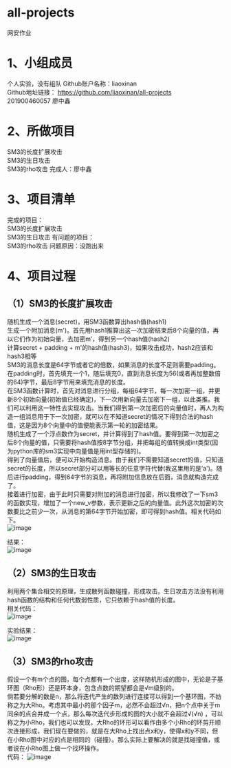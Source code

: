 # all-projects
网安作业
# 1、小组成员  
个人实验，没有组队
Github账户名称：liaoxinan  
Github地址链接： https://github.com/liaoxinan/all-projects  
201900460057 廖中鑫  
# 2、所做项目  
SM3的长度扩展攻击  
SM3的生日攻击  
SM3的rho攻击
完成人：廖中鑫  
# 3、项目清单  
完成的项目：  
SM3的长度扩展攻击  
SM3的生日攻击
有问题的项目：  
SM3的rho攻击 问题原因：没跑出来  
# 4、项目过程  
## （1）SM3的长度扩展攻击  
随机生成一个消息(secret)，用SM3函数算出hash值(hash1)  
生成一个附加消息(m')。首先用hash1推算出这一次加密结束后8个向量的值，再以它们作为初始向量，去加密m’，得到另一个hash值(hash2)  
计算secret + padding + m'的hash值(hash3)，如果攻击成功，hash2应该和hash3相等  
SM3的消息长度是64字节或者它的倍数，如果消息的长度不足则需要padding。在padding时，首先填充一个1，随后填充0，直到消息长度为56(或者再加整数倍的64)字节，最后8字节用来填充消息的长度。  
在SM3函数计算时，首先对消息进行分组，每组64字节，每一次加密一组，并更新8个初始向量(初始值已经确定)，下一次用新向量去加密下一组，以此类推。我们可以利用这一特性去实现攻击。当我们得到第一次加密后的向量值时，再人为构造一组消息用于下一次加密，就可以在不知道secret的情况下得到合法的hash值，这是因为8个向量中的值便能表示第一轮的加密结果。  
随机生成了一个浮点数作为secret，并计算得到了hash值。要得到第一次加密之后8个向量的值，只需要将hash值按8字节分组，并把每组的值转换成int类型(因为python库的sm3实现中向量值是用int型存储的)。  
得到了向量值后，便可以开始构造消息。由于我们不需要知道secret的值，只知道secret的长度，所以secret部分可以用等长的任意字符代替(我这里用的是’a')。随后进行padding，得到64字节的消息，再将附加信息放在后面，消息就构造完成了。  
接着进行加密，由于此时只需要对附加的消息进行加密，所以我修改了一下sm3的函数实现，增加了一个new_v参数，表示更新之后的向量值。此外这次加密的次数要比之前少一次，从消息的第64字节开始加密，即可得到hash值。相关代码如下。  
![image](https://user-images.githubusercontent.com/109905958/181852201-3dbb8301-34d7-4ce6-85de-c38084ddf65c.png)

结果：  
![image](https://user-images.githubusercontent.com/109905958/181852458-853edfa3-6b12-4def-bafc-6e524d73f89f.png)

## （2）SM3的生日攻击  
利用两个集合相交的原理，生成散列函数碰撞，形成攻击。生日攻击方法没有利用hash函数的结构和任何代数弱性质，它只依赖于hash值的长度。  
相关代码：  
![image](https://user-images.githubusercontent.com/109905958/181852172-de41e49e-4395-4e3f-9c58-960d798a3040.png)

实验结果：  
![image](https://user-images.githubusercontent.com/109905958/181852173-86d383dd-d875-4d06-8076-5716f7aa3c1a.png)

## （3）SM3的rho攻击  
假设一个有m个点的图，每个点都有一个出度，这样随机形成的图中，无论是子基环图（Rho形）还是环本身，包含点数的期望都会是√m级别的。  
倘若要分解的数是n，那么将迭代产生的数列进行连接可以得到一个基环图，不妨称之为大Rho。考虑其中最小的那个因子m，必然不会超过√n，把n个点中关于m同余的点合并成一个点，那么每次迭代步形成的图的大小就不会超过√(√n) ，可以称之为小Rho，我们也可以发现，大Rho的环形可以看作由多个小Rho的环剪开顺次连接形成，我们现在要做的，就是在大Rho上找出点x和y，使得x和y不同，但在小Rho图中对应的点是相同的（碰撞）。那么实际上要解决的就是找碰撞值，或者说在小Rho图上做一个找环操作。  
代码： 
![image](https://user-images.githubusercontent.com/109905958/181852050-c20630f0-629c-4ae6-8807-69a5350a2f3b.png)





